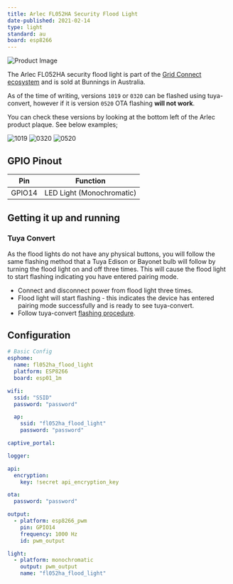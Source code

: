 ```yaml
---
title: Arlec FL052HA Security Flood Light
date-published: 2021-02-14
type: light
standard: au
board: esp8266
---
```


![Product Image](/Arlec-FL052HA-Security-Flood-Light.png "Product Image")

The Arlec FL052HA security flood light is part of the [Grid Connect ecosystem](https://grid-connect.com.au/) and is sold at Bunnings in Australia.

As of the time of writing, versions `1019` or `0320` can be flashed using tuya-convert, however if it is version `0520` OTA flashing **will not work**.

You can check these versions by looking at the bottom left of the Arlec product plaque. See below examples;

![1019](/1019.jpg) ![0320](/0320.jpg) ![0520](/0520.jpg)

## GPIO Pinout

| Pin    | Function                  |
| ------ | ------------------------- |
| GPIO14 | LED Light (Monochromatic) |

## Getting it up and running

### Tuya Convert

As the flood lights do not have any physical buttons, you will follow the same flashing method that a Tuya Edison or Bayonet bulb will follow by turning the flood light on and off three times. This will cause the flood light to start flashing indicating you have entered pairing mode.

- Connect and disconnect power from flood light three times.
- Flood light will start flashing - this indicates the device has entered pairing mode successfully and is ready to see tuya-convert.
- Follow tuya-convert [flashing procedure](https://github.com/ct-Open-Source/tuya-convert).

## Configuration

```yaml
# Basic Config
esphome:
  name: fl052ha_flood_light
  platform: ESP8266
  board: esp01_1m

wifi:
  ssid: "SSID"
  password: "password"

  ap:
    ssid: "fl052ha_flood_light"
    password: "password"

captive_portal:

logger:

api:
  encryption:
    key: !secret api_encryption_key

ota:
  password: "password"

output:
  - platform: esp8266_pwm
    pin: GPIO14
    frequency: 1000 Hz
    id: pwm_output

light:
  - platform: monochromatic
    output: pwm_output
    name: "fl052ha_flood_light"
```
